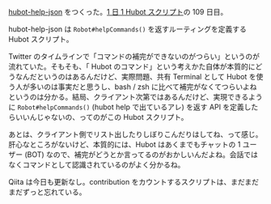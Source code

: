 [hubot-help-json][gh:bouzuya/hubot-help-json] をつくった。[1 日 1 Hubot スクリプト][hubot-script-per-day]の 109 日目。

hubot-help-json は `Robot#helpCommands()` を返すルーティングを定義する Hubot スクリプト。

Twitter のタイムラインで「コマンドの補完ができないのがつらい」というのが流れていた。そもそも、「 Hubot のコマンド」という考えかた自体が本質的にどうなんだというのはあるんだけど、実際問題、共有 Terminal として Hubot を使う人が多いのは事実だと思うし、bash / zsh に比べて補完がなくてつらいよねというのは分かる。結局、クライアント次第ではあるんだけど、実現できるように `Robot#helpCommands()` (hubot help で出ているアレ) を返す API を定義したらいいんじゃないの、ってのがこの Hubot スクリプト。

あとは、クライアント側でリスト出したりしぼりこんだりはしてね、って感じ。肝心なところがないけど、本質的には、Hubot はあくまでもチャットの 1 ユーザー (BOT) なので、補完がどうとか言ってるのがおかしいんだよね。会話ではなくコマンドとして認識されているのがよく分かるね。

Qiita は今日も更新なし。contribution をカウントするスクリプトは、まだまだまだずっと忘れている。

[gh:bouzuya/hubot-help-json]: https://github.com/bouzuya/hubot-help-json
[hubot-script-per-day]: https://blog.bouzuya.net/posts?tags=hubot-script-per-day
